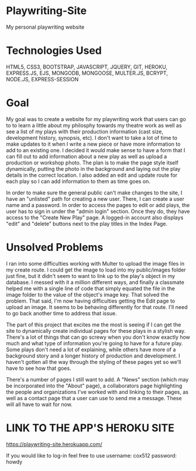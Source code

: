 # Playwriting-Site
My personal playwriting website

# Technologies Used
HTML5, CSS3, BOOTSTRAP, JAVASCRIPT, JQUERY, GIT, HEROKU, EXPRESS.JS, EJS, MONGODB, MONGOOSE, MULTER.JS, BCRYPT, NODE.JS, EXPRESS-SESSION

# Goal
My goal was to create a website for my playwriting work that users can go to to learn a little about my philosphy towards my theatre work as well as see a list of my plays with their production information (cast size, development history, synopsis, etc). I don't want to take a lot of time to make updates to it when I write a new piece or have more information to add to an existing one. I decided it would make sense to have a form that I can fill out to add information about a new play as well as upload a production or workshop photo. The plan is to make the page style itself dynamically, putting the photo in the background and laying out the play details in the correct location. I also added an edit and update route for each play so I can add information to them as time goes on.

In order to make sure the general public can't make changes to the site, I have an "unlisted" path for creating a new user. There, I can create a user name and a password. In order to access the pages to edit or add plays, the user has to sign in under the "admin login" section. Once they do, they have access to the "Create New Play" page. A logged-in account also displays "edit" and "delete" buttons next to the play titles in the Index Page.

# Unsolved Problems
I ran into some difficulties working with Multer to upload the image files in my create route. I could get the image to load into my public/images folder just fine, but it didn't seem to want to link up to the play's object in my database. I messed with it a million different ways, and finally a classmate helped me with a single line of code that simply equated the file in the image folder to the value of the object's image key. That solved the problem. That said, I'm now having difficulties getting the Edit page to upload an image. It seems to be behaving differently for that route. I'll need to go back another time to address that issue.

The part of this project that excites me the most is seeing if I can get the site to dynamically create individual pages for these plays in a stylish way. There's a lot of things that can go screwy when you don't know exactly how much and what type of information you're going to have for a future play. Some plays don't need a lot of explaining, while others have more of a background story and a longer history of production and development. I haven't gotten all the way through the styling of these pages yet so we'll have to see how that goes.

There's a number of pages I still want to add. A "News" section (which may be incorporated into the "About" page), a collaborators page highlighting the people and organizations I've worked with and linking to their pages, as well as a contact page that a user can use to send me a message. These will all have to wait for now.

# LINK TO THE APP'S HEROKU SITE
https://playwriting-site.herokuapp.com/

If you would like to log-in feel free to use 
username: cox512
password: howdy
